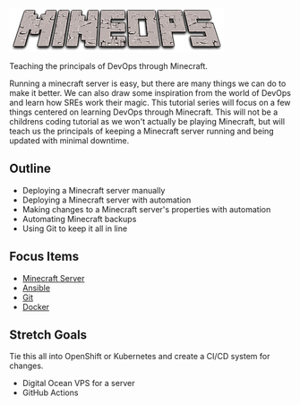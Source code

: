 [![](mineops.png)](#)

Teaching the principals of DevOps through Minecraft.

Running a minecraft server is easy, but there are many things we can do to make it better. We can also draw some inspiration from the world of DevOps and learn how SREs work their magic. This tutorial series will focus on a few things centered on learning DevOps through Minecraft. This will not be a childrens coding tutorial as we won't actually be playing Minecraft, but will teach us the principals of keeping a Minecraft server running and being updated with minimal downtime.

## Outline

* Deploying a Minecraft server manually
* Deploying a Minecraft server with automation
* Making changes to a Minecraft server's properties with automation
* Automating Minecraft backups
* Using Git to keep it all in line

## Focus Items

* [Minecraft Server](docs/Minecraft.md)
* [Ansible](docs/Ansible.md)
* [Git](docs/Git.md)
* [Docker](docs/Docker.md)

## Stretch Goals

Tie this all into OpenShift or Kubernetes and create a CI/CD system for changes.
- Digital Ocean VPS for a server
- GitHub Actions
